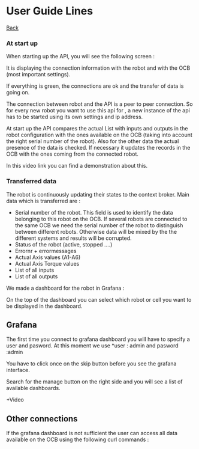 # User Guide Lines

[Back](../ReadMe.md#usage)

### At start up

When starting up the API, you will see the following screen :



It is displaying the connection information with the robot and with the OCB (most important settings). 



If everything is green, the connections are ok and the transfer of data is going on.

The connection between robot and the API is a peer to peer connection. So for every new robot you want to use this api for , a new instance of the api has to be started using its own settings and ip address.



At start up the API compares the actual List with inputs and outputs in the robot configuration  with the ones available on the OCB (taking into account the right serial number of the robot). Also for the other data the actual presence of the data is checked. If necessary it updates the records in the OCB with the ones coming from the connected robot.



In this video link you can find a demonstration about this.

### Transferred data

The robot is continuously updating their states to the context broker. Main data which is transferred are :

  * Serial number of the robot. This field is used to identify the data belonging to this robot  on the OCB. If several robots are connected to the same OCB we need the serial number of the robot to distinguish between different robots. Otherwise data will be mixed by the the different systems and results will be corrupted.
  * Status of the robot (active, stopped ....)
  * Errornr + errormessages
  * Actual Axis values (A1-A6)
  * Actual Axis Torque values
  * List of all inputs
  * List of all outputs

We made a dashboard for the robot in Grafana : 

On the top of the dashboard you can select which robot or cell you want to be displayed in the dashboard.               
                 



## Grafana

The first time you connect to grafana dashboard you will have to specify a user and pasword. At this moment we use 
       *user : admin and pasword :admin
       
You have to click once on the skip button before you see the grafana interface. 

Search for the manage button on the right side and you will see a list of available dashboards. 



+Video



## Other connections

If the grafana dashboard is not sufficient the user can access all data available on the OCB using the following curl commands :
